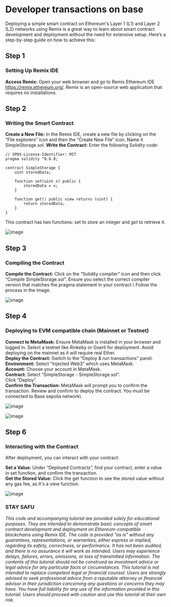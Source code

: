 # Developer transactions on base

Deploying a simple smart contract on Ethereum's Layer 1 (L1) and Layer 2 (L2) networks using Remix is a great way to learn about smart contract development and deployment without the need for extensive setup. Here’s a step-by-step guide on how to achieve this:

## Step 1
### Setting Up Remix IDE

**Access Remix:** Open your web browser and go to Remix Ethereum IDE https://remix.ethereum.org/. Remix is an open-source web application that requires no installations.

## Step 2
### Writing the Smart Contract

**Create a New File:** In the Remix IDE, create a new file by clicking on the “File explorers” icon and then the “Create New File” icon. Name it SimpleStorage.sol.
**Write the Contract:** Enter the following Solidity code:

```solidity
// SPDX-License-Identifier: MIT
pragma solidity ^0.8.0;

contract SimpleStorage {
    uint storedData;

    function set(uint x) public {
        storedData = x;
    }

    function get() public view returns (uint) {
        return storedData;
    }
}
```
This contract has two functions: set to _store_ an integer and _get_ to retrieve it.

![image](https://github.com/overxtend/based/assets/19212595/07ce53cb-7bcc-402d-8633-c85a0bbf9a14)

## Step 3
### Compiling the Contract
**Compile the Contract:** Click on the “Solidity compiler” icon and then click “Compile SimpleStorage.sol”. Ensure you select the correct compiler version that matches the pragma statement in your contract.\ Follow the process in the image.

![image](https://github.com/overxtend/based/assets/19212595/2432b695-468e-4e90-a0e3-026b60f5abee)

## Step 4
### Deploying to EVM compatible chain (Mainnet or Testnet)

**Connect to MetaMask:** Ensure MetaMask is installed in your browser and logged in. Select a testnet like Rinkeby or Goerli for deployment. Avoid deploying on the mainnet as it will require real Ether.\
**Deploy the Contract:** Switch to the “Deploy & run transactions” panel.\
**Environment:** Select “Injected Web3” which uses MetaMask.\
**Account:** Choose your account in MetaMask.\
**Contract:** Select “SimpleStorage - SimpleStorage.sol”.\
Click “Deploy”.\
**Confirm the Transaction:** MetaMask will prompt you to confirm the transaction. Review and confirm to deploy the contract. You must be connected to Base sepolia network\

![image](https://github.com/overxtend/based/assets/19212595/7f5dcf97-7ce4-4547-bae0-60058fe44226)

![image](https://github.com/overxtend/based/assets/19212595/e5b9f733-4761-44e6-b157-358798dabe95)

## Step 6
### Interacting with the Contract
After deployment, you can interact with your contract:

**Set a Value:** Under “Deployed Contracts”, find your contract, enter a value in set function, and confirm the transaction.\
**Get the Stored Value:** Click the get function to see the stored value without any gas fee, as it's a view function.

![image](https://github.com/overxtend/based/assets/19212595/57cdab10-f58f-4187-b2db-45bf709580dd)


### STAY SAFU

_This code and accompanying tutorial are provided solely for educational purposes. They are intended to demonstrate basic concepts of smart contract development and deployment on Ethereum-compatible blockchains using Remix IDE. The code is provided "as is" without any guarantees, representations, or warranties, either express or implied, regarding its safety, correctness, or performance. It has not been audited, and there is no assurance it will work as intended. Users may experience delays, failures, errors, omissions, or loss of transmitted information. The contents of this tutorial should not be construed as investment advice or legal advice for any particular facts or circumstances. This tutorial is not intended to replace competent legal or financial counsel. Users are strongly advised to seek professional advice from a reputable attorney or financial advisor in their jurisdiction concerning any questions or concerns they may have. You have full liability for any use of the information provided in this tutorial. Users should proceed with caution and use this tutorial at their own risk._



